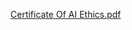 [Certificate Of AI Ethics.pdf](https://github.com/user-attachments/files/17692988/Certificate.Of.AI.Ethics.pdf)
